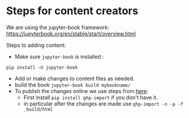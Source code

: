 # Steps for content creators

We are using the jupyter-book framework: https://jupyterbook.org/en/stable/start/overview.html

Steps to adding content: 
- Make sure `jupyter-book` is installed :
```
pip install -U jupyter-book
```
- Add or make changes to content files as needed.
- build the book `jupyter-book build mybookname/`
- To publish the changes online we use steps from [here](https://jupyterbook.org/en/stable/start/publish.html#publish-your-book-online-with-github-pages):
    - First install `pip install ghp-import` if you don't have it.
    - in particular after the changes are made use `ghp-import -n -p -f _build/html`